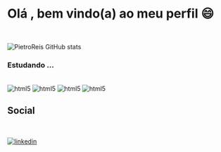 # Olá , bem vindo(a)  ao meu perfil 😄

<br>

![PietroReis GitHub stats](https://github-readme-stats.vercel.app/api?username=PietroReis&show_icons=true&theme=tokyonight)

### Estudando ...
<br>

<div style= "display: inline-block" <br>
    <img align="center" alt="html5" src="https://img.shields.io/badge/Python-14354C?style=for-the-badge&logo=python&logoColor=white"/>
    <img align="center" alt="html5" src="https://img.shields.io/badge/HTML5-E34F26?style=for-the-badge&logo=html5&logoColor=white"/>
    <img align="center" alt="html5" src="https://img.shields.io/badge/Java-ED8B00?style=for-the-badge&logo=java&logoColor=white"/>
    <img align="center" alt="html5" src="https://img.shields.io/badge/HTML-239120?style=for-the-badge&logo=html5&logoColor=white"/>
</div>

<br>

## Social
<br>

[![linkedin](https://img.shields.io/badge/LinkedIn-0077B5?style=for-the-badge&logo=linkedin&logoColor=white)](https://www.linkedin.com/in/pietro-santos-837b2417a/)
